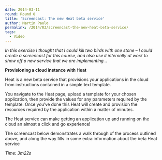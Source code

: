 ```yaml
---
date: 2014-03-11
round: Round 8
title: 'Screencast: The new Heat beta service'
author: Martin Paulo
permalink: /2014/03/screencast-the-new-heat-beta-service/
tags:
  - Video
---
```

*In this exercise I thought that I could kill two birds with one stone &#8211; I could create a screencast for this course, and also use it internally at work to show off a new service that we are implementing&#8230;*

**Provisioning a cloud instance with Heat**

Heat is a new beta service that provisions your applications in the cloud from instructions contained in a simple text template.

You navigate to the Heat page, upload a template for your chosen application, then provide the values for any parameters required by the template. Once you&#8217;ve done this Heat will create and provision the resources required by the application within a matter of minutes.

The Heat service can make getting an application up and running on the cloud an almost a click and go experience!

The screencast below demonstrates a walk through of the process outlined above, and along the way fills in some extra information about the beta Heat service

*Time: 3m22s*
